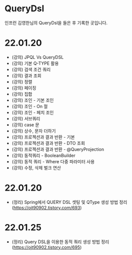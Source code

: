 # QueryDsl
인프런 김영한님의 QueryDsl을 들은 후 기록한 곳입니다. 

# 22.01.20
- (강의) JPQL Vs QueryDSL
- (강의) 기본 Q-TYPE 활용
- (강의) 검색 조건 쿼리
- (강의) 결과 조회
- (강의) 정렬
- (강의) 페이징
- (강의) 집합
- (강의) 조인 - 기본 조인
- (강의) 조인 - On 절
- (강의) 조인 - 페치 조인
- (강의) 서브쿼리
- (강의) case 문
- (강의) 상수, 문자 더하기
- (강의) 프로젝션과 결과 반환 - 기본
- (강의) 프로젝션과 결과 반환 - DTO 조회
- (강의) 프로젝션과 결과 반환 - @QueryProjection
- (강의) 동적쿼리 - BooleanBuilder
- (강의) 동적 쿼리 - Where 다중 파라미터 사용
- (강의) 수정, 삭제 벌크 연산 

# 22.01.20
- (정리) Spring에서 QUERY DSL 셋팅 및 QType 생성 방법 정리(https://ojt90902.tistory.com/693)


# 22.01.25
- (정리) Query DSL을 이용한 동적 쿼리 생성 방법 정리(https://ojt90902.tistory.com/695)
